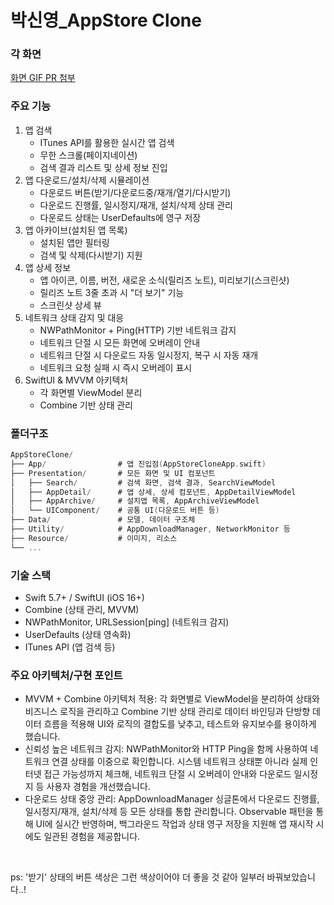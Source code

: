 # 박신영\_AppStore Clone

### 각 화면

[화면 GIF PR 첨부](https://github.com/SeSAC-DoBong-2nd/Task-Archive/pull/18)

### 주요 기능

1. 앱 검색
   - ITunes API를 활용한 실시간 앱 검색
   - 무한 스크롤(페이지네이션)
   - 검색 결과 리스트 및 상세 정보 진입
2. 앱 다운로드/설치/삭제 시뮬레이션
   - 다운로드 버튼(받기/다운로드중/재개/열기/다시받기)
   - 다운로드 진행률, 일시정지/재개, 설치/삭제 상태 관리
   - 다운로드 상태는 UserDefaults에 영구 저장
3. 앱 아카이브(설치된 앱 목록)
   - 설치된 앱만 필터링
   - 검색 및 삭제(다시받기) 지원
4. 앱 상세 정보
   - 앱 아이콘, 이름, 버전, 새로운 소식(릴리즈 노트), 미리보기(스크린샷)
   - 릴리즈 노트 3줄 초과 시 "더 보기" 기능
   - 스크린샷 상세 뷰
5. 네트워크 상태 감지 및 대응
   - NWPathMonitor + Ping(HTTP) 기반 네트워크 감지
   - 네트워크 단절 시 모든 화면에 오버레이 안내
   - 네트워크 단절 시 다운로드 자동 일시정지, 복구 시 자동 재개
   - 네트워크 요청 실패 시 즉시 오버레이 표시
6. SwiftUI & MVVM 아키텍처
   - 각 화면별 ViewModel 분리
   - Combine 기반 상태 관리

### 폴더구조

```swift
AppStoreClone/
├── App/                # 앱 진입점(AppStoreCloneApp.swift)
├── Presentation/       # 모든 화면 및 UI 컴포넌트
│   ├── Search/         # 검색 화면, 검색 결과, SearchViewModel
│   ├── AppDetail/      # 앱 상세, 상세 컴포넌트, AppDetailViewModel
│   ├── AppArchive/     # 설치앱 목록, AppArchiveViewModel
│   └── UIComponent/    # 공통 UI(다운로드 버튼 등)
├── Data/               # 모델, 데이터 구조체
├── Utility/            # AppDownloadManager, NetworkMonitor 등
├── Resource/           # 이미지, 리소스
└── ...
```

### 기술 스택

- Swift 5.7+ / SwiftUI (iOS 16+)
- Combine (상태 관리, MVVM)
- NWPathMonitor, URLSession[ping] (네트워크 감지)
- UserDefaults (상태 영속화)
- ITunes API (앱 검색 등)

### 주요 아키텍처/구현 포인트

- MVVM + Combine 아키텍처 적용: 각 화면별로 ViewModel을 분리하여 상태와 비즈니스 로직을 관리하고 Combine 기반 상태 관리로 데이터 바인딩과 단방향 데이터 흐름을 적용해 UI와 로직의 결합도를 낮추고, 테스트와 유지보수를 용이하게 했습니다.
- 신뢰성 높은 네트워크 감지: NWPathMonitor와 HTTP Ping을 함께 사용하여 네트워크 연결 상태를 이중으로 확인합니다. 시스템 네트워크 상태뿐 아니라 실제 인터넷 접근 가능성까지 체크해, 네트워크 단절 시 오버레이 안내와 다운로드 일시정지 등 사용자 경험을 개선했습니다.
- 다운로드 상태 중앙 관리: AppDownloadManager 싱글톤에서 다운로드 진행률, 일시정지/재개, 설치/삭제 등 모든 상태를 통합 관리합니다. Observable 패턴을 통해 UI에 실시간 반영하며, 백그라운드 작업과 상태 영구 저장을 지원해 앱 재시작 시에도 일관된 경험을 제공합니다.

<br>

ps: '받기' 상태의 버튼 색상은 그런 색상이어야 더 좋을 것 같아 일부러 바꿔보았습니다..!
